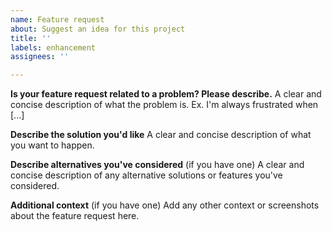 ```yaml
---
name: Feature request
about: Suggest an idea for this project
title: ''
labels: enhancement
assignees: ''

---
```


**Is your feature request related to a problem? Please describe.**
A clear and concise description of what the problem is. Ex. I'm always frustrated when [...]

**Describe the solution you'd like**
A clear and concise description of what you want to happen.

**Describe alternatives you've considered** (if you have one)
A clear and concise description of any alternative solutions or features you've considered.

**Additional context** (if you have one)
Add any other context or screenshots about the feature request here.
